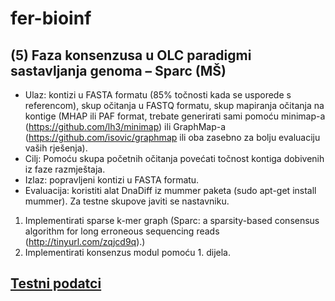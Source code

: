 # fer-bioinf

## (5) Faza konsenzusa u OLC paradigmi sastavljanja genoma – Sparc (MŠ)

* Ulaz: kontizi u FASTA formatu (85% točnosti kada se usporede s referencom), skup očitanja u FASTQ formatu, skup mapiranja očitanja na kontige (MHAP ili PAF format, trebate generirati sami pomoću minimap-a (https://github.com/lh3/minimap) ili GraphMap-a (https://github.com/isovic/graphmap ili oba zasebno za bolju evaluaciju vaših rješenja).
* Cilj: Pomoću skupa početnih očitanja povećati točnost kontiga dobivenih iz faze razmještaja.
* Izlaz: popravljeni kontizi u FASTA formatu.
* Evaluacija: koristiti alat DnaDiff iz mummer paketa (sudo apt-get install mummer). Za testne skupove javiti se nastavniku.


1. Implementirati sparse k-mer graph (Sparc: a sparsity-based consensus algorithm for long erroneous sequencing reads (http://tinyurl.com/zqjcd9q).)
2. Implementirati konsenzus modul pomoću 1. dijela.

## [Testni podatci](https://www.dropbox.com/s/a40dhhfchojyf0c/consenus_input.zip?dl=0)
